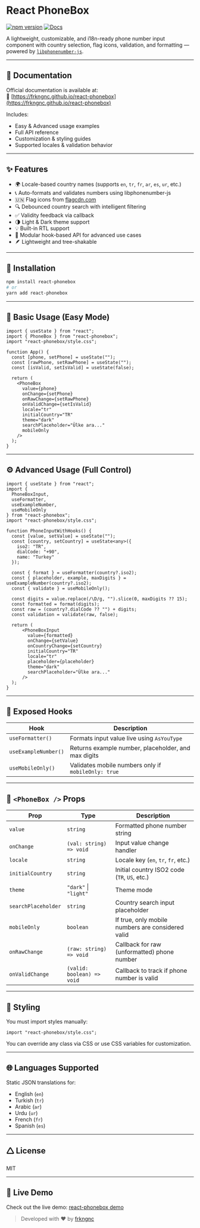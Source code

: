 # React PhoneBox

[![npm version](https://img.shields.io/npm/v/react-phonebox.svg)](https://www.npmjs.com/package/react-phonebox)
[![Docs](https://img.shields.io/badge/docs-online-blue)](https://frkngnc.github.io/react-phonebox)

A lightweight, customizable, and i18n-ready phone number input component with country selection, flag icons, validation, and formatting — powered by [`libphonenumber-js`](https://github.com/catamphetamine/libphonenumber-js).

---

## 📘 Documentation

Official documentation is available at:  
🔗 [https://frkngnc.github.io/react-phonebox](https://frkngnc.github.io/react-phonebox)

Includes:
- Easy & Advanced usage examples
- Full API reference
- Customization & styling guides
- Supported locales & validation behavior

---

## ✨ Features

- 🌍 Locale-based country names (supports `en`, `tr`, `fr`, `ar`, `es`, `ur`, etc.)
- 📞 Auto-formats and validates numbers using libphonenumber-js
- 🇺🇳 Flag icons from [flagcdn.com](https://flagcdn.com)
- 🔍 Debounced country search with intelligent filtering
- ✅ Validity feedback via callback
- 🌗 Light & Dark theme support
- 💡 Built-in RTL support
- 🔧 Modular hook-based API for advanced use cases
- 🪶 Lightweight and tree-shakable

---

## 🚀 Installation

```bash
npm install react-phonebox
# or
yarn add react-phonebox
```

---

## 🔧 Basic Usage (Easy Mode)

```tsx
import { useState } from "react";
import { PhoneBox } from "react-phonebox";
import "react-phonebox/style.css";

function App() {
  const [phone, setPhone] = useState("");
  const [rawPhone, setRawPhone] = useState("");
  const [isValid, setIsValid] = useState(false);

  return (
    <PhoneBox
      value={phone}
      onChange={setPhone}
      onRawChange={setRawPhone}
      onValidChange={setIsValid}
      locale="tr"
      initialCountry="TR"
      theme="dark"
      searchPlaceholder="Ülke ara..."
      mobileOnly
    />
  );
}
```

---

## ⚙️ Advanced Usage (Full Control)

```tsx
import { useState } from "react";
import {
  PhoneBoxInput,
  useFormatter,
  useExampleNumber,
  useMobileOnly
} from "react-phonebox";
import "react-phonebox/style.css";

function PhoneInputWithHooks() {
  const [value, setValue] = useState("");
  const [country, setCountry] = useState<any>({
    iso2: "TR",
    dialCode: "+90",
    name: "Turkey"
  });

  const { format } = useFormatter(country?.iso2);
  const { placeholder, example, maxDigits } = useExampleNumber(country?.iso2);
  const { validate } = useMobileOnly();

  const digits = value.replace(/\D/g, "").slice(0, maxDigits ?? 15);
  const formatted = format(digits);
  const raw = (country?.dialCode ?? "") + digits;
  const validation = validate(raw, false);

  return (
      <PhoneBoxInput
        value={formatted}
        onChange={setValue}
        onCountryChange={setCountry}
        initialCountry="TR"
        locale="tr"
        placeholder={placeholder}
        theme="dark"
        searchPlaceholder="Ülke ara..."
      />
  );
}
```

---

## 🔌 Exposed Hooks

| Hook                 | Description                                                |
|----------------------|------------------------------------------------------------|
| `useFormatter()`     | Formats input value live using `AsYouType`                 |
| `useExampleNumber()` | Returns example number, placeholder, and max digits        |
| `useMobileOnly()`    | Validates mobile numbers only if `mobileOnly: true`        |

---

## 🧪 `<PhoneBox />` Props

| Prop               | Type                           | Description                                                  |
|--------------------|--------------------------------|--------------------------------------------------------------|
| `value`            | `string`                       | Formatted phone number string                                |
| `onChange`         | `(val: string) => void`        | Input value change handler                                   |
| `locale`           | `string`                       | Locale key (`en`, `tr`, `fr`, etc.)                          |
| `initialCountry`   | `string`                       | Initial country ISO2 code (`TR`, `US`, etc.)                 |
| `theme`            | `"dark"` \| `"light"`          | Theme mode                                                   |
| `searchPlaceholder`| `string`                       | Country search input placeholder                             |
| `mobileOnly`       | `boolean`                      | If true, only mobile numbers are considered valid            |
| `onRawChange`      | `(raw: string) => void`        | Callback for raw (unformatted) phone number                  |
| `onValidChange`    | `(valid: boolean) => void`     | Callback to track if phone number is valid                   |

---

## 🧱 Styling

You must import styles manually:

```tsx
import "react-phonebox/style.css";
```

You can override any class via CSS or use CSS variables for customization.

---

## 🌐 Languages Supported

Static JSON translations for:

- English (`en`)
- Turkish (`tr`)
- Arabic (`ar`)
- Urdu (`ur`)
- French (`fr`)
- Spanish (`es`)

---

## 🛆 License

MIT

---

## 🔗 Live Demo

Check out the live demo: [react-phonebox demo](https://react-phonebox-demo.vercel.app)

> Developed with ❤️ by [frkngnc](https://github.com/frkngnc)